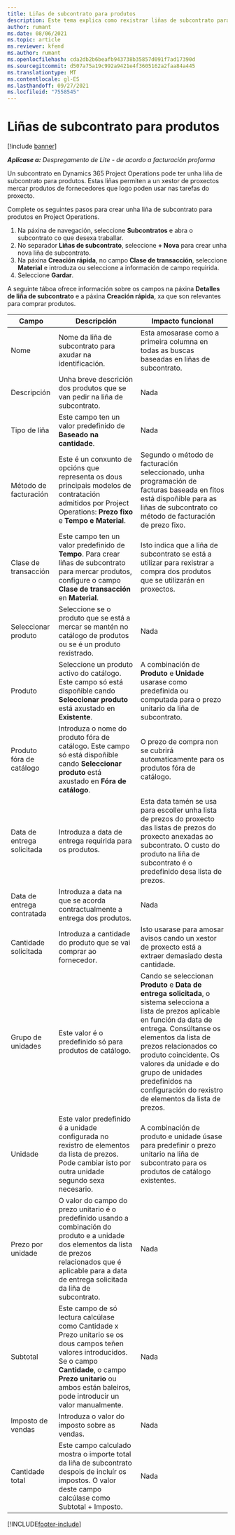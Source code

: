 ```yaml
---
title: Liñas de subcontrato para produtos
description: Este tema explica como rexistrar liñas de subcontrato para produtos e usar os distintos campos para rexistrar compras de produtos de fornecedores.
author: rumant
ms.date: 08/06/2021
ms.topic: article
ms.reviewer: kfend
ms.author: rumant
ms.openlocfilehash: cda2db2b6beafb943738b35857d091f7ad17390d
ms.sourcegitcommit: d507a75a19c992a9421e4f3605162a2faa84a445
ms.translationtype: MT
ms.contentlocale: gl-ES
ms.lasthandoff: 09/27/2021
ms.locfileid: "7558545"
---
```

# <a name="subcontract-lines-for-products"></a>Liñas de subcontrato para produtos

[!include [banner](../../includes/dataverse-preview.md)]

_**Aplícase a:** Despregamento de Lite - de acordo a facturación proforma_

Un subcontrato en Dynamics 365 Project Operations pode ter unha liña de subcontrato para produtos. Estas liñas permiten a un xestor de proxectos mercar produtos de fornecedores que logo poden usar nas tarefas do proxecto.

Complete os seguintes pasos para crear unha liña de subcontrato para produtos en Project Operations.

1. Na páxina de navegación, seleccione **Subcontratos** e abra o subcontrato co que desexa traballar. 
2. No separador **Liñas de subcontrato**, seleccione **+ Nova** para crear unha nova liña de subcontrato.
3. Na páxina **Creación rápida**, no campo **Clase de transacción**, seleccione **Material** e introduza ou seleccione a información de campo requirida. 
4. Seleccione **Gardar**.

A seguinte táboa ofrece información sobre os campos na páxina **Detalles de liña de subcontrato** e a páxina **Creación rápida**, xa que son relevantes para comprar produtos.

| Campo | Descripción | Impacto funcional|
| ----- | ----------- | ----------- |
| Nome | Nome da liña de subcontrato para axudar na identificación. |Esta amosarase como a primeira columna en todas as buscas baseadas en liñas de subcontrato.
| Descripción | Unha breve descrición dos produtos que se van pedir na liña de subcontrato. | Nada |
| Tipo de liña | Este campo ten un valor predefinido de **Baseado na cantidade**. |Nada |
| Método de facturación | Este é un conxunto de opcións que representa os dous principais modelos de contratación admitidos por Project Operations: **Prezo fixo** e **Tempo e Material**. | Segundo o método de facturación seleccionado, unha programación de facturas baseada en fitos está dispoñible para as liñas de subcontrato co método de facturación de prezo fixo. |
| Clase de transacción |Este campo ten un valor predefinido de **Tempo**. Para crear liñas de subcontrato para mercar produtos, configure o campo **Clase de transacción** en **Material**.  | Isto indica que a liña de subcontrato se está a utilizar para rexistrar a compra dos produtos que se utilizarán en proxectos. |
| Seleccionar produto | Seleccione se o produto que se está a mercar se mantén no catálogo de produtos ou se é un produto rexistrado. |Nada |
| Produto | Seleccione un produto activo do catálogo. Este campo só está dispoñible cando **Seleccionar produto** está axustado en **Existente**. |A combinación de **Produto** e **Unidade** usarase como predefinida ou computada para o prezo unitario da liña de subcontrato.
| Produto fóra de catálogo | Introduza o nome do produto fóra de catálogo. Este campo só está dispoñible cando **Seleccionar produto** está axustado en **Fóra de catálogo**.  |O prezo de compra non se cubrirá automaticamente para os produtos fóra de catálogo.|
| Data de entrega solicitada | Introduza a data de entrega requirida para os produtos.| Esta data tamén se usa para escoller unha lista de prezos do proxecto das listas de prezos do proxecto anexadas ao subcontrato. O custo do produto na liña de subcontrato é o predefinido desa lista de prezos. |
| Data de entrega contratada | Introduza a data na que se acorda contractualmente a entrega dos produtos.  |Nada|
| Cantidade solicitada | Introduza a cantidade do produto que se vai comprar ao fornecedor.| Isto usarase para amosar avisos cando un xestor de proxecto está a extraer demasiado desta cantidade.|
| Grupo de unidades | Este valor é o predefinido só para produtos de catálogo. |Cando se seleccionan **Produto** e **Data de entrega solicitada**, o sistema selecciona a lista de prezos aplicable en función da data de entrega. Consúltanse os elementos da lista de prezos relacionados co produto coincidente. Os valores da unidade e do grupo de unidades predefinidos na configuración do rexistro de elementos da lista de prezos. |
| Unidade | Este valor predefinido é a unidade configurada no rexistro de elementos da lista de prezos. Pode cambiar isto por outra unidade segundo sexa necesario.| A combinación de produto e unidade úsase para predefinir o prezo unitario na liña de subcontrato para os produtos de catálogo existentes. |
| Prezo por unidade | O valor do campo do prezo unitario é o predefinido usando a combinación do produto e a unidade dos elementos da lista de prezos relacionados que é aplicable para a data de entrega solicitada da liña de subcontrato.  |Nada |
| Subtotal | Este campo de só lectura calcúlase como Cantidade x Prezo unitario se os dous campos teñen valores introducidos. Se o campo **Cantidade**, o campo **Prezo unitario** ou ambos están baleiros, pode introducir un valor manualmente.  |Nada |
| Imposto de vendas | Introduza o valor do imposto sobre as vendas. |Nada |
| Cantidade total | Este campo calculado mostra o importe total da liña de subcontrato despois de incluír os impostos. O valor deste campo calcúlase como Subtotal + Imposto. |Nada |


[!INCLUDE[footer-include](../../includes/footer-banner.md)]
